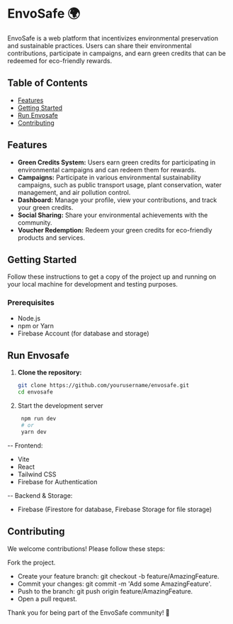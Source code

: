 # EnvoSafe 🌍

EnvoSafe is a web platform that incentivizes environmental preservation and sustainable practices. Users can share their environmental contributions, participate in campaigns, and earn green credits that can be redeemed for eco-friendly rewards.

## Table of Contents
- [Features](#features)
- [Getting Started](#getting-started)
- [Run Envosafe](#runenvosafe)
- [Contributing](#contributing)



## Features
- **Green Credits System:** Users earn green credits for participating in environmental campaigns and can redeem them for rewards.
- **Campaigns:** Participate in various environmental sustainability campaigns, such as public transport usage, plant conservation, water management, and air pollution control.
- **Dashboard:** Manage your profile, view your contributions, and track your green credits.
- **Social Sharing:** Share your environmental achievements with the community.
- **Voucher Redemption:** Redeem your green credits for eco-friendly products and services.

## Getting Started

Follow these instructions to get a copy of the project up and running on your local machine for development and testing purposes.

### Prerequisites
- Node.js
- npm or Yarn
- Firebase Account (for database and storage)

## Run Envosafe

1. **Clone the repository:**

   ```bash
   git clone https://github.com/yourusername/envosafe.git
   cd envosafe
2. Start the development server
   ```bash
    npm run dev
    # or
    yarn dev


-- Frontend:
- Vite
- React
- Tailwind CSS
- Firebase for Authentication

-- Backend & Storage:
- Firebase (Firestore for database, Firebase Storage for file storage)

## Contributing
We welcome contributions! Please follow these steps:

Fork the project.
- Create your feature branch: git checkout -b feature/AmazingFeature.
- Commit your changes: git commit -m 'Add some AmazingFeature'.
- Push to the branch: git push origin feature/AmazingFeature.
- Open a pull request.

Thank you for being part of the EnvoSafe community! 🌱


